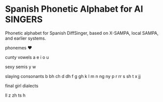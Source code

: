 # Spanish Phonetic Alphabet for AI SINGERS
Phonetic alphabet for Spanish DiffSinger, based on X-SAMPA, local SAMPA, and earlier systems.

phonemes ❤️

cunty vowels
a e i o u

sexy semis
y w

slaying consonants
b bh ch d dh f g gh k l m n ng ny p r rr s sh t x jj 

final girl dialects

ll z zh ts h

